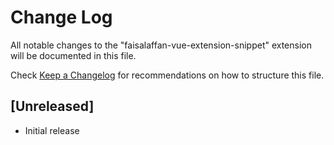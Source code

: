 # Change Log

All notable changes to the "faisalaffan-vue-extension-snippet" extension will be documented in this file.

Check [Keep a Changelog](http://keepachangelog.com/) for recommendations on how to structure this file.

## [Unreleased]

- Initial release